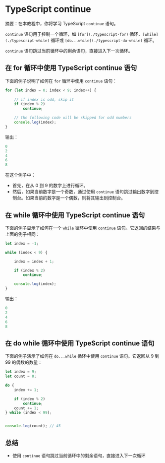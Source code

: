 # TypeScript continue

摘要：在本教程中，你将学习 TypeScript `continue` 语句。

`continue` 语句用于控制一个循环，如 `[for](./typescript-for)` 循环、`[while](./typescript-while)` 循环或 `[do...while](./typescript-do-while)` 循环。

`continue` 语句跳过当前循环中的剩余语句，直接进入下一次循环。

## 在 for 循环中使用 TypeScript continue 语句

下面的例子说明了如何在 `for` 循环中使用 `continue` 语句：

```ts
for (let index = 0; index < 9; index++) {
    
    // if index is odd, skip it
    if (index % 2)
        continue;

    // the following code will be skipped for odd numbers
    console.log(index);
}
```

输出：

```ts
0
2
4
6
8
```

在这个例子中：

- 首先，在从 0 到 9 的数字上进行循环。
- 然后，如果当前数字是一个奇数，通过使用 `continue` 语句跳过输出数字到控制台。如果当前的数字是一个偶数，则将其输出到控制台。

## 在 while 循环中使用 TypeScript continue 语句

下面的例子显示了如何在一个 `while` 循环中使用 `continue` 语句。它返回的结果与上面的例子相同：

```ts
let index = -1;

while (index < 9) {

    index = index + 1;

    if (index % 2)
        continue;

    console.log(index);
}
```

输出：

```ts
0
2
4
6
8   
```

## 在 do while 循环中使用 TypeScript continue 语句

下面的例子演示了如何在 `do...while` 循环中使用 `continue` 语句。它返回从 9 到 99 的偶数的数量：

```ts
let index = 9;
let count = 0;

do {
    index += 1;

    if (index % 2)
        continue;
    count += 1;
} while (index < 99);


console.log(count); // 45
```

## 总结

- 使用 `continue` 语句跳过当前循环中的剩余语句，直接进入下一次循环
